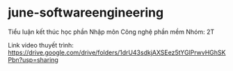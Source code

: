# june-softwareengineering
Tiểu luận kết thúc học phần Nhập môn Công nghệ phần mềm
Nhóm: 2T

Link video thuyết trình: https://drive.google.com/drive/folders/1drU43sdkjAXSEez5tYGlPrwvHGhSKPbn?usp=sharing

